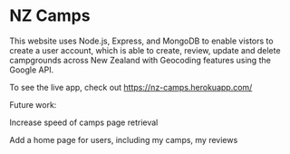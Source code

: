 # NZ Camps

This website uses Node.js, Express, and MongoDB to enable vistors to create a user account, which is able to create, review, update and delete campgrounds across New Zealand with Geocoding features using the Google API.

To see the live app, check out https://nz-camps.herokuapp.com/

Future work: 

Increase speed of camps page retrieval 

Add a home page for users, including my camps, my reviews
